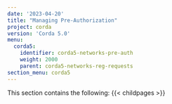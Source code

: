 ```yaml
---
date: '2023-04-20'
title: "Managing Pre-Authorization"
project: corda
version: 'Corda 5.0'
menu:
  corda5:
    identifier: corda5-networks-pre-auth
    weight: 2000
    parent: corda5-networks-reg-requests
section_menu: corda5
---
```

This section contains the following:
{{< childpages >}}